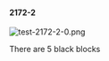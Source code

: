 #### 2172-2
![test-2172-2-0.png](https://github.com/lil-lab/nlvr/raw/master/nlvr/test/images/5/test-2172-2-0.png "test-2172-2-0.png")

There are 5 black blocks
